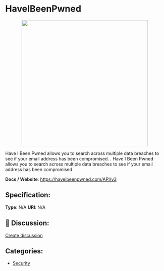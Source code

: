 # HaveIBeenPwned
<p align="center">
    <img width="400" src="https://raw.githubusercontent.com/apis-list/apis-list/main/apis/haveibeenpwned/logo_256x256.png" />
</p>

Have I Been Pwned allows you to search across multiple data breaches to see if your email address has been compromised. . Have I Been Pwned allows you to search across multiple data breaches to see if your email address has been compromised

**Docs / Website**: https://haveibeenpwned.com/API/v3

## Specification:
**Type**:  N/A 
**URI**:  N/A 

## 💬 Discussion:
[Create discussion](https://github.com/apis-list/apis-list/discussions/new)

## Categories:
- [Security](https://github.com/apis-list/apis-list#security)



